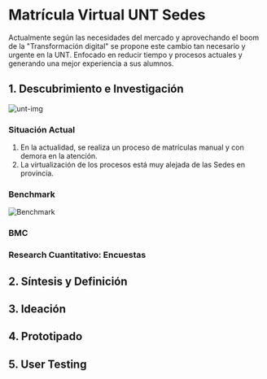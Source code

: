 # Matrícula Virtual UNT Sedes
Actualmente según las necesidades del mercado y aprovechando el boom de la "Transformación digital" se propone este cambio tan necesario
y urgente en la UNT. Enfocado en reducir tiempo y procesos actuales y generando una mejor experiencia a sus alumnos.

## 1. Descubrimiento e Investigación
![unt-img](https://user-images.githubusercontent.com/32301249/37530483-a8095e12-2907-11e8-9f4d-f0004b09cfb8.jpg)

### Situación Actual
1. En la actualidad, se realiza un proceso de matrículas manual y con demora en la atención.
2. La virtualización de los procesos está muy alejada de las Sedes en provincia.

### Benchmark
![Benchmark](https://user-images.githubusercontent.com/32301249/37534483-efa67952-2912-11e8-8231-9cf6e2a91914.png)

### BMC

### Research Cuantitativo: Encuestas

## 2. Síntesis y Definición
## 3. Ideación
## 4. Prototipado
## 5. User Testing
